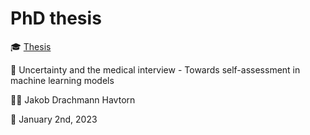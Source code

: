 # PhD thesis

🎓 [Thesis](thesis.pdf)

📙 Uncertainty and the medical interview - Towards self-assessment in machine learning models

👨‍🎓 Jakob Drachmann Havtorn

📅 January 2nd, 2023
